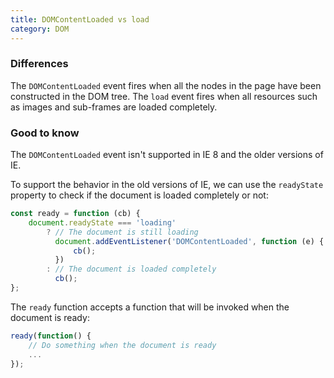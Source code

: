 ```yaml
---
title: DOMContentLoaded vs load
category: DOM
---
```


### Differences

The `DOMContentLoaded` event fires when all the nodes in the page have been constructed in the DOM tree.
The `load` event fires when all resources such as images and sub-frames are loaded completely.

### Good to know

The `DOMContentLoaded` event isn't supported in IE 8 and the older versions of IE.

To support the behavior in the old versions of IE, we can use the `readyState` property to check if the document is loaded completely or not:

```js
const ready = function (cb) {
    document.readyState === 'loading'
        ? // The document is still loading
          document.addEventListener('DOMContentLoaded', function (e) {
              cb();
          })
        : // The document is loaded completely
          cb();
};
```

The `ready` function accepts a function that will be invoked when the document is ready:

```js
ready(function() {
    // Do something when the document is ready
    ...
});
```
